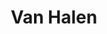 ---
title: "Van Halen"
summary: "American rock band formed in Pasadena, California in 1974 by Dutch brothers Eddie and Alex Van Halen. From 1974 until 1985, the band consisted of the Van Halens ; vocalist David Lee Roth; and bassist/vocalist Michael Anthony. In 1985, Roth left the band to embark on a solo career and was replaced by former Montrose lead vocalist Sammy Hagar. With Hagar, the group released four albums over the course of 11 years. Former Extreme frontman Gary Cherone replaced Hagar in 1996, before parting ways in 1999. Van Halen then went on hiatus until reuniting with Hagar in 2003 for a worldwide tour in 2004. Hagar again left Van Halen in 2005. In 2006 Roth returned, but Anthony was replaced on bass guitar by Eddie's son, Wolfgang Van Halen. In 2012, the band released their final studio album. It was also Van Halen's first album with Roth in 28 years and the only one to feature Wolfgang. died on the 6th October 2020 at St. Johns Hospital, Santa Monica, California after a long battle with throat cancer."
image: "van-halen.jpg"
apple_music_artist_url: "https://music.apple.com/gb/artist/van-halen/166529"
---